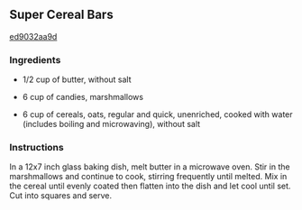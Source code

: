 ## Super Cereal Bars

[ed9032aa9d](http://allrecipes.com/recipe/super-cereal-bars/)

### Ingredients

 - 1/2 cup of butter, without salt

 - 6 cup of candies, marshmallows

 - 6 cup of cereals, oats, regular and quick, unenriched, cooked with water (includes boiling and microwaving), without salt

### Instructions

In a 12x7 inch glass baking dish, melt butter in a microwave oven. Stir in the marshmallows and continue to cook, stirring frequently until melted. Mix in the cereal until evenly coated then flatten into the dish and let cool until set. Cut into squares and serve.